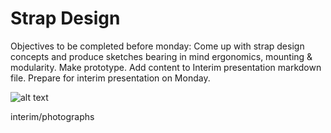 # Strap Design

Objectives to be completed before monday:
Come up with strap design concepts and produce sketches bearing in mind ergonomics, mounting & modularity.
Make prototype.
Add content to Interim presentation markdown file.
Prepare for interim presentation on Monday.

![alt text]([(https://github.com/Technology-for-the-Poorest-Billion/2024-ideabatic-smirk/blob/main/interim/photographs/IMG_20240525_155927525.jpg?raw=true)])

interim/photographs
